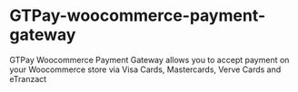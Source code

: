 # GTPay-woocommerce-payment-gateway
GTPay Woocommerce Payment Gateway allows you to accept payment on your Woocommerce store via Visa Cards, Mastercards, Verve Cards and eTranzact
